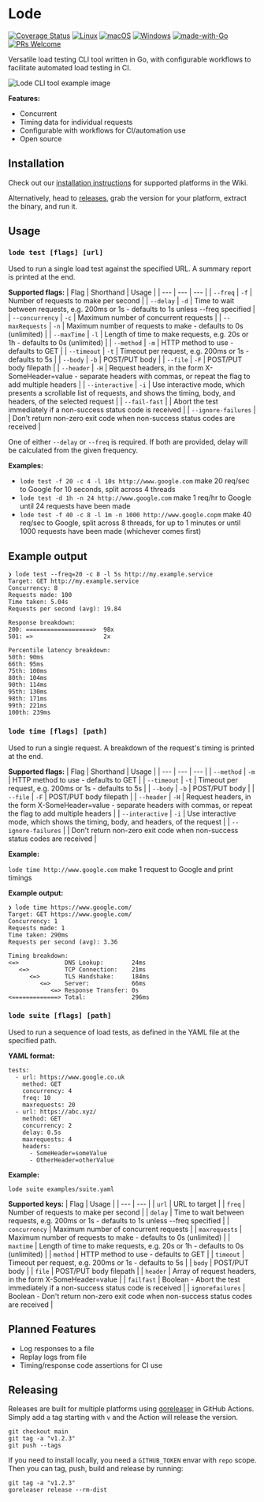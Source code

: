 # Lode

[![Coverage Status](https://coveralls.io/repos/github/JamesBalazs/lode/badge.svg?branch=main&t=LIyVhQ&service=github)](https://coveralls.io/github/JamesBalazs/lode?branch=main)
[![Linux](https://svgshare.com/i/Zhy.svg)](https://svgshare.com/i/Zhy.svg)
[![macOS](https://svgshare.com/i/ZjP.svg)](https://svgshare.com/i/ZjP.svg)
[![Windows](https://svgshare.com/i/ZhY.svg)](https://svgshare.com/i/ZhY.svg)
[![made-with-Go](https://img.shields.io/badge/Made%20with-Go-1f425f.svg)](http://golang.org)
[![PRs Welcome](https://img.shields.io/badge/PRs-welcome-brightgreen.svg?style=flat-square)](http://makeapullrequest.com)

Versatile load testing CLI tool written in Go, with configurable workflows to facilitate automated load testing in CI.

![Lode CLI tool example image](https://i.imgur.com/5p0CE4F.png)

**Features:**
- Concurrent
- Timing data for individual requests
- Configurable with workflows for CI/automation use
- Open source

## Installation
Check out our [installation instructions](https://github.com/JamesBalazs/lode/wiki/Installation) for supported platforms in the Wiki.

Alternatively, head to [releases](https://github.com/JamesBalazs/lode/releases), grab the version for your platform, extract the binary, and run it. 

## Usage
### `lode test [flags] [url]`
Used to run a single load test against the specified URL.
A summary report is printed at the end.

**Supported flags:**
| Flag | Shorthand | Usage |
| --- | --- | --- |
| `--freq` | `-f` | Number of requests to make per second |
| `--delay` | `-d` | Time to wait between requests, e.g. 200ms or 1s - defaults to 1s unless --freq specified |
| `--concurrency` | `-c` | Maximum number of concurrent requests |
| `--maxRequests` | `-n` | Maximum number of requests to make - defaults to 0s (unlimited) |
| `--maxTime` | `-l` | Length of time to make requests, e.g. 20s or 1h - defaults to 0s (unlimited) |
| `--method` | `-m` | HTTP method to use - defaults to GET |
| `--timeout` | `-t` | Timeout per request, e.g. 200ms or 1s - defaults to 5s |
| `--body` | `-b` | POST/PUT body |
| `--file` | `-F` | POST/PUT body filepath |
| `--header` | `-H` | Request headers, in the form X-SomeHeader=value - separate headers with commas, or repeat the flag to add multiple headers |
| `--interactive` | `-i` | Use interactive mode, which presents a scrollable list of requests, and shows the timing, body, and headers, of the selected request |
| `--fail-fast` |  | Abort the test immediately if a non-success status code is received |
| `--ignore-failures` |  | Don't return non-zero exit code when non-success status codes are received |

One of either `--delay` or `--freq` is required. If both are provided, delay will be calculated from the given frequency.

**Examples:**
- `lode test -f 20 -c 4 -l 10s http://www.google.com` make 20 req/sec to Google for 10 seconds, split across 4 threads
- `lode test -d 1h -n 24 http://www.google.com` make 1 req/hr to Google until 24 requests have been made
- `lode test -f 40 -c 8 -l 1m -n 1000 http://www.google.copm` make 40 req/sec to Google, split across 8 threads, for up to 1 minutes or until 1000 requests have been made (whichever comes first)

## Example output
```
❯ lode test --freq=20 -c 8 -l 5s http://my.example.service
Target: GET http://my.example.service
Concurrency: 8
Requests made: 100
Time taken: 5.04s
Requests per second (avg): 19.84

Response breakdown:
200: ===================>  98x
501: =>                    2x

Percentile latency breakdown:
50th: 90ms
66th: 95ms
75th: 100ms
80th: 104ms
90th: 114ms
95th: 130ms
98th: 171ms
99th: 221ms
100th: 239ms
```

### `lode time [flags] [path]`
Used to run a single request.
A breakdown of the request's timing is printed at the end.

**Supported flags:**
| Flag | Shorthand | Usage |
| --- | --- | --- |
| `--method` | `-m` | HTTP method to use - defaults to GET |
| `--timeout` | `-t` | Timeout per request, e.g. 200ms or 1s - defaults to 5s |
| `--body` | `-b` | POST/PUT body |
| `--file` | `-F` | POST/PUT body filepath |
| `--header` | `-H` | Request headers, in the form X-SomeHeader=value - separate headers with commas, or repeat the flag to add multiple headers |
| `--interactive` | `-i` | Use interactive mode, which shows the timing, body, and headers, of the request |
| `--ignore-failures` |  | Don't return non-zero exit code when non-success status codes are received |

**Example:**

`lode time http://www.google.com` make 1 request to Google and print timings

**Example output:**
```
❯ lode time https://www.google.com/
Target: GET https://www.google.com/
Concurrency: 1
Requests made: 1
Time taken: 290ms
Requests per second (avg): 3.36

Timing breakdown:
<=>             DNS Lookup:        24ms
   <=>          TCP Connection:    21ms
      <=>       TLS Handshake:     184ms
         <=>    Server:            66ms
            <=> Response Transfer: 0s
<=============> Total:             296ms
```

### `lode suite [flags] [path]`
Used to run a sequence of load tests, as defined in the YAML file at the specified path.

**YAML format:**
```
tests:
  - url: https://www.google.co.uk
    method: GET
    concurrency: 4
    freq: 10
    maxrequests: 20
  - url: https://abc.xyz/
    method: GET
    concurrency: 2
    delay: 0.5s
    maxrequests: 4
    headers:
      - SomeHeader=someValue
      - OtherHeader=otherValue
```

**Example:**

`lode suite examples/suite.yaml`

**Supported keys:**
| Flag | Usage |
| --- | --- |
| `url` | URL to target |
| `freq` | Number of requests to make per second |
| `delay` | Time to wait between requests, e.g. 200ms or 1s - defaults to 1s unless --freq specified |
| `concurrency` | Maximum number of concurrent requests |
| `maxrequests` | Maximum number of requests to make - defaults to 0s (unlimited) |
| `maxtime` | Length of time to make requests, e.g. 20s or 1h - defaults to 0s (unlimited) |
| `method` | HTTP method to use - defaults to GET |
| `timeout` | Timeout per request, e.g. 200ms or 1s - defaults to 5s |
| `body` | POST/PUT body |
| `file` | POST/PUT body filepath |
| `header` | Array of request headers, in the form X-SomeHeader=value |
| `failfast` | Boolean - Abort the test immediately if a non-success status code is received |
| `ignorefailures` | Boolean - Don't return non-zero exit code when non-success status codes are received |

## Planned Features
- Log responses to a file
- Replay logs from file
- Timing/response code assertions for CI use

## Releasing
Releases are built for multiple platforms using [goreleaser](https://github.com/goreleaser/goreleaser) in GitHub Actions.
Simply add a tag starting with `v` and the Action will release the version.

```
git checkout main
git tag -a "v1.2.3"
git push --tags
```

If you need to install locally, you need a `GITHUB_TOKEN` envar with `repo` scope. Then you can tag, push, build and release by running:
```
git tag -a "v1.2.3"
goreleaser release --rm-dist
```
